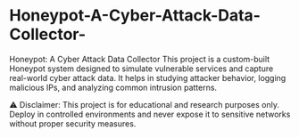 # Honeypot-A-Cyber-Attack-Data-Collector-
Honeypot: A Cyber Attack Data Collector This project is a custom-built Honeypot system designed to simulate vulnerable services and capture real-world cyber attack data. It helps in studying attacker behavior, logging malicious IPs, and analyzing common intrusion patterns.


⚠️ Disclaimer:
This project is for educational and research purposes only. Deploy in controlled environments and never expose it to sensitive networks without proper security measures.
